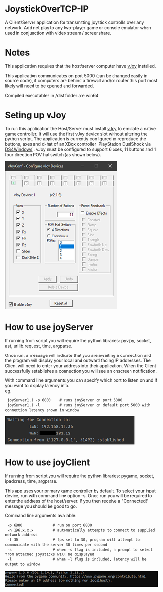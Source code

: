 # JoystickOverTCP-IP
A Client/Server application for transmitting joystick controlls over any network.
Add net play to any two-player game or console emulator when used in conjunction with video stream / screenshare.

# Notes
This application requires that the host/server computer have [vJoy](https://github.com/shauleiz/vJoy) installed.
 
This application communicates on port 5000 (can be changed easily in source code), if computers are behind a firewall and/or router this port most likely will need to be opened and forwarded.
 
Compiled executables in /dist folder are win64

# Seting up vJoy
To run this application the Host/Server must install [vJoy](https://github.com/shauleiz/vJoy) to emulate a native game controller. It will use the first vJoy device slot without altering the python script.
The application is currently configured to reproduce the buttons, axes and d-hat of an XBox controller (PlayStation DualShock via [DS4Windows](https://ds4-windows.com/)). vJoy must be configured to support 6 axes, 11 buttons and 1 four direction POV hat switch (as shown below).

![Example vJoy Configuration](images/vJoyConfig.png)

# How to use joyServer
If running from script you will require the python libraries: pyvjoy, socket, ast, urllib.request, time, argparse.

Once run, a message will indicate that you are awaiting a connection and the program will display your local and outward facing IP addresses. The Client will need to enter your address into their application. When the Client successfully establishes a connection you will see an onscreen notification.

With command line arguments you can specify which port to listen on and if you want to display latency info. \
eg.
```
 joyServer1.1 -p 6800    # runs joyServer on port 6800
 joyServer1.1 -l         # runs joyServer on default port 5000 with connection latency shown in window
```

![joyServer Output](images/serverSide.png)

# How to use joyClient
If running from script you will require the python libraries: pygame, socket, ipaddress, time, argparse.

This app uses your primary game controller by default. To select your input device, run with command line option -s. Once run you will be required to enter the address of the host/server. If you then receive a "Connected!" message you should be good to go.

Command line arguments available:
```
 -p 6800              # run on port 6800
 -n 196.x.x.x         # automatically attempts to connect to supplied network address
 -f 30                # fps set to 30, program will attempt to communicate with the server 30 times per second
 -s                   # when -s flag is included, a prompt to select from attached joysticks will be displayed
 -l                   # when -l flag is included, latency will be output to window
```

![joyClient Output](images/clientSide.png)
